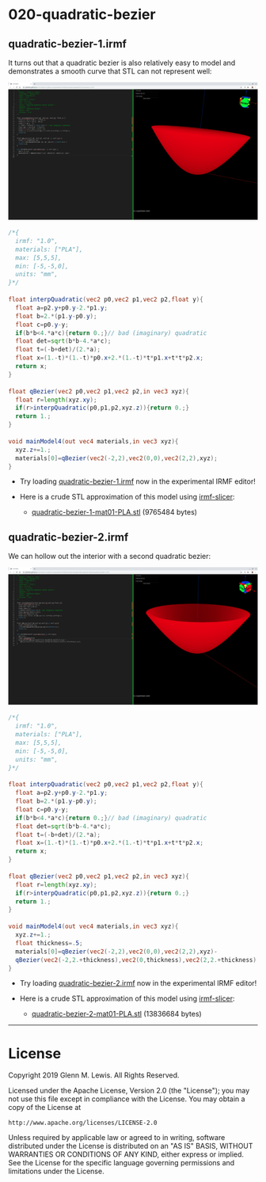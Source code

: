 # 020-quadratic-bezier

## quadratic-bezier-1.irmf

It turns out that a quadratic bezier is also relatively easy to model and
demonstrates a smooth curve that STL can not represent well:

![quadratic-bezier-1.png](quadratic-bezier-1.png)

```glsl
/*{
  irmf: "1.0",
  materials: ["PLA"],
  max: [5,5,5],
  min: [-5,-5,0],
  units: "mm",
}*/

float interpQuadratic(vec2 p0,vec2 p1,vec2 p2,float y){
  float a=p2.y+p0.y-2.*p1.y;
  float b=2.*(p1.y-p0.y);
  float c=p0.y-y;
  if(b*b<4.*a*c){return 0.;}// bad (imaginary) quadratic
  float det=sqrt(b*b-4.*a*c);
  float t=(-b+det)/(2.*a);
  float x=(1.-t)*(1.-t)*p0.x+2.*(1.-t)*t*p1.x+t*t*p2.x;
  return x;
}

float qBezier(vec2 p0,vec2 p1,vec2 p2,in vec3 xyz){
  float r=length(xyz.xy);
  if(r>interpQuadratic(p0,p1,p2,xyz.z)){return 0.;}
  return 1.;
}

void mainModel4(out vec4 materials,in vec3 xyz){
  xyz.z+=1.;
  materials[0]=qBezier(vec2(-2,2),vec2(0,0),vec2(2,2),xyz);
}
```

* Try loading [quadratic-bezier-1.irmf](https://gmlewis.github.io/irmf-editor/?s=github.com/gmlewis/irmf/blob/master/examples/020-quadratic-bezier/quadratic-bezier-1.irmf) now in the experimental IRMF editor!

* Here is a crude STL approximation of this model
  using [irmf-slicer](https://github.com/gmlewis/irmf-slicer):
  - [quadratic-bezier-1-mat01-PLA.stl](quadratic-bezier-1-mat01-PLA.stl) (9765484 bytes)

## quadratic-bezier-2.irmf

We can hollow out the interior with a second quadratic bezier:

![quadratic-bezier-2.png](quadratic-bezier-2.png)

```glsl
/*{
  irmf: "1.0",
  materials: ["PLA"],
  max: [5,5,5],
  min: [-5,-5,0],
  units: "mm",
}*/

float interpQuadratic(vec2 p0,vec2 p1,vec2 p2,float y){
  float a=p2.y+p0.y-2.*p1.y;
  float b=2.*(p1.y-p0.y);
  float c=p0.y-y;
  if(b*b<4.*a*c){return 0.;}// bad (imaginary) quadratic
  float det=sqrt(b*b-4.*a*c);
  float t=(-b+det)/(2.*a);
  float x=(1.-t)*(1.-t)*p0.x+2.*(1.-t)*t*p1.x+t*t*p2.x;
  return x;
}

float qBezier(vec2 p0,vec2 p1,vec2 p2,in vec3 xyz){
  float r=length(xyz.xy);
  if(r>interpQuadratic(p0,p1,p2,xyz.z)){return 0.;}
  return 1.;
}

void mainModel4(out vec4 materials,in vec3 xyz){
  xyz.z+=1.;
  float thickness=.5;
  materials[0]=qBezier(vec2(-2,2),vec2(0,0),vec2(2,2),xyz)-
  qBezier(vec2(-2,2.+thickness),vec2(0,thickness),vec2(2,2.+thickness),xyz);
}
```

* Try loading [quadratic-bezier-2.irmf](https://gmlewis.github.io/irmf-editor/?s=github.com/gmlewis/irmf/blob/master/examples/020-quadratic-bezier/quadratic-bezier-2.irmf) now in the experimental IRMF editor!

* Here is a crude STL approximation of this model
  using [irmf-slicer](https://github.com/gmlewis/irmf-slicer):
  - [quadratic-bezier-2-mat01-PLA.stl](quadratic-bezier-2-mat01-PLA.stl) (13836684 bytes)

----------------------------------------------------------------------

# License

Copyright 2019 Glenn M. Lewis. All Rights Reserved.

Licensed under the Apache License, Version 2.0 (the "License");
you may not use this file except in compliance with the License.
You may obtain a copy of the License at

    http://www.apache.org/licenses/LICENSE-2.0

Unless required by applicable law or agreed to in writing, software
distributed under the License is distributed on an "AS IS" BASIS,
WITHOUT WARRANTIES OR CONDITIONS OF ANY KIND, either express or implied.
See the License for the specific language governing permissions and
limitations under the License.
